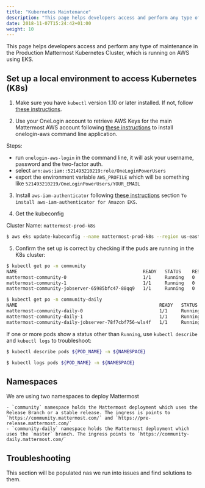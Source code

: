 ```yaml
---
title: "Kubernetes Maintenance"
description: "This page helps developers access and perform any type of maintenance in the Production Mattermost Kubernetes Cluster."
date: 2018-11-07T15:24:42+01:00
weight: 10
---
```


This page helps developers access and perform any type of maintenance in the Production Mattermost Kubernetes Cluster, which is running on AWS using EKS.

## Set up a local environment to access Kubernetes (K8s)

1. Make sure you have `kubectl` version 1.10 or later installed. If not, follow [these instructions](https://kubernetes.io/docs/tasks/tools/install-kubectl/).

2. Use your OneLogin account to retrieve AWS Keys for the main Mattermost AWS account following [these instructions](../../onelogin-aws/) to install onelogin-aws command line application.

Steps:

- run `onelogin-aws-login` in the command line, it will ask your username, password and the two-factor auth.
- select `arn:aws:iam::521493210219:role/OneLoginPowerUsers`
- export the environment variable `AWS_PROFILE` which will be something like `521493210219/OneLoginPowerUsers/YOUR_EMAIL`

3. Install `aws-iam-authenticator` following [these instructions](https://docs.aws.amazon.com/eks/latest/userguide/getting-started.html#eks-prereqs) section `To install aws-iam-authenticator for Amazon EKS`.

4. Get the kubeconfig

Cluster Name: `mattermost-prod-k8s`

```Bash
$ aws eks update-kubeconfig --name mattermost-prod-k8s --region us-east-1
```

5. Confirm the set up is correct by checking if the puds are running in the K8s cluster:

```Bash
$ kubectl get po -n community
NAME                                              READY   STATUS    RESTARTS   AGE
mattermost-community-0                            1/1     Running   0          5h
mattermost-community-1                            1/1     Running   0          23h
mattermost-community-jobserver-65985bfc47-88qq9   1/1     Running   0          5h

$ kubectl get po -n community-daily
NAME                                                    READY   STATUS    RESTARTS   AGE
mattermost-community-daily-0                            1/1     Running   0          3h
mattermost-community-daily-1                            1/1     Running   0          3h
mattermost-community-daily-jobserver-78f7cbf756-wls4f   1/1     Running   0          2h
```

If one or more pods show a status other than `Running`, use `kubectl describe` and `kubectl logs` to troubleshoot:

```Bash
$ kubectl describe pods ${POD_NAME} -n ${NAMESPACE}
```

```Bash
$ kubectl logs pods ${POD_NAME} -n ${NAMESPACE}
```

## Namespaces

We are using two namespaces to deploy Mattermost

    - `community` namespace holds the Mattermost deployment which uses the Release Branch or a stable release. The ingress is points to `https://community.mattermost.com/` and `https://pre-release.mattermost.com/`
    - `community-daily` namespace holds the Mattermost deployment which uses the `master` branch. The ingress points to `https://community-daily.mattermost.com/`

## Troubleshooting

This section will be populated nas we run into issues and find solutions to them.
